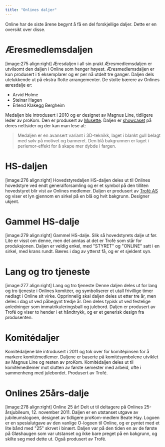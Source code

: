 ```yaml
---
title: "Onlines daljer"
---
```


Online har de siste årene begynt å få en del forskjellige daljer. Dette er en oversikt over disse.


Æresmedlemsdaljen
=================
[image:275 align:right]
    Æresdaljen i all sin prakt
Æresmedlemsdaljen er utvilsomt den daljen i Online som henger høyest. Æresmedlemsdaljen er kun produsert i ti eksemplarer og er per nå utdelt tre ganger. Daljen dels utelukkende ut på ekstra flotte arrangementer. De stolte bærere av Onlines æresdalje er:

* Arvid Holme
* Steinar Hagen
* Erlend Klakegg Bergheim

Medaljen ble introdusert i 2010 og er designet av Magnus Line, tidligere leder av proKom. Den er produsert av [Musette](musette.no). Daljen er [showcaset](http://musette.no/no/produkter/medaljer/eksempler/) på deres nettsider og der kan man lese at:
> Medaljen er en avansert variant i 3D-teknikk, laget i blankt gull belagt med sølv på motivet og banneret. Den blå bakgrunnen er laget i perlemor-effekt for å skape mer dybde i fargen.


HS-daljen
==================
[image:276 align:right]
    Hovedstyredaljen
HS-daljen deles ut til Onlines hovedstyre ved endt generalforsamling og er et symbol på den tilliten hovedstyret blir vist av Onlines medlemer. Daljen er produsert av [Trofé AS](http://www.trofe.no/) og viser et lyn gjennom en sirkel på en blå og hvit bakgrunn. Designer ukjent.

Gammel HS-dalje
==================

[image:279 align:right]
    Gammel HS-dalje.
Slik så hovedstyrets dalje ut før. Lite er visst om denne, men det anntas at det er Trofé som står for produksjonen. Daljen er veldig enkel, med "STYRET" og "ONLINE" satt i en sirkel, med krans rundt. Bæres i dag av ytterst få, og er et sjeldent syn.

Lang og tro tjeneste
==================
[image:277 align:right]
    Lang og tro tjeneste
Denne daljen deles ut for lang og tro tjeneste i Onlines komitéer, og symboliserer et utall frivillige timer nedlagt i Online sit virke. Opprinnelig skal daljen deles ut etter tre år, men deles i dag ut ved påbegynt tredje år. Den deles typisk ut ved festelige anledninger som immatrikuleringsball og julebord. Daljen er produsert av Trofé og viser to hender i et håndtrykk, og er et generisk design fra produsenten.


Komitédaljer
==================

Komitédaljene ble introdusert i 2011 og tok over for komitépinsen for å markere komitémedlemer. Daljene er baserte på komitésymbolene utviklet av Magnus Line og resten av proKom. Komitédaljen deles ut til komitémedlemer mot slutten av første semester med arbeid, ofte i sammenheng med julebordet. Produsert av Trofé.

Onlines 25års-dalje
==================
[image:278 align:right]
    Online 25 år!
Delt ut til deltagere på Onlines 25-årsjubileum, 12. november 2011. Daljen er en utstanset utgave av jubileumslogoen, designet av tidligere proKom-medlem Beate Hay. Logoen er en spesialutgave av den vanlige O-logoen til Online, og er pyntet med et lite bånd med "25" skrvet i binært. Daljen var på den tiden en av de første på Gløshaugen som var utstanset og ikke bare preget på en bakgrunn, og skilte seg med dette ut. Også produsert av Trofé.
